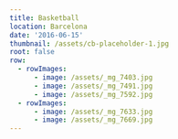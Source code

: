```yaml
---
title: Basketball
location: Barcelona
date: '2016-06-15'
thumbnail: /assets/cb-placeholder-1.jpg
root: false
row:
  - rowImages:
      - image: /assets/_mg_7403.jpg
      - image: /assets/_mg_7491.jpg
      - image: /assets/_mg_7592.jpg
  - rowImages:
      - image: /assets/_mg_7633.jpg
      - image: /assets/_mg_7669.jpg
---
```



